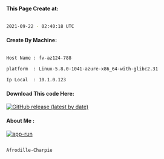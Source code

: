 
   
#### This Page Create at:

```bash

2021-09-22 - 02:40:18 UTC

```

#### Create By Machine:

```bash

Host Name : fv-az124-788

platform  : Linux-5.8.0-1041-azure-x86_64-with-glibc2.31

Ip Local  : 10.1.0.123

```
#### Download This code Here:

[![GitHub release (latest by date)](https://img.shields.io/github/v/release/Afrodille-Charpie/App-Run-1?style=for-the-badge&label=Download)](https://github.com/Afrodille-Charpie/App-Run-1/releases) 

</p> 

#### About Me :

[![app-run](https://github.com/Afrodille-Charpie/App-Run-1/actions/workflows/app-run.yml/badge.svg)](https://github.com/Afrodille-Charpie/App-Run-1/actions/workflows/app-run.yml)

```bash

Afrodille-Charpie

```

